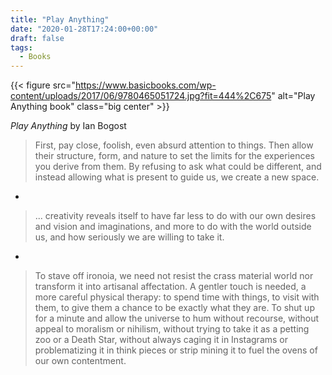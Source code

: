```yaml
---
title: "Play Anything"
date: "2020-01-28T17:24:00+00:00"
draft: false
tags:
  - Books
---
```


<style>
.center img{
  display: block;
  margin-left: auto;
  margin-right: auto;
}
</style>


{{< figure src="https://www.basicbooks.com/wp-content/uploads/2017/06/9780465051724.jpg?fit=444%2C675" alt="Play Anything book" class="big center" >}}

*Play Anything* by Ian Bogost


> First, pay close, foolish, even absurd attention to things. Then allow their structure, form, and nature to set the limits for the experiences you derive from them.
By refusing to ask what could be different, and instead allowing what is present to guide us, we create a new space.

 -
 
> ... creativity reveals itself to have far less to do with our own desires and vision and imaginations, and more to do with the world outside us, and how seriously we are willing to take it.

-

> To stave off ironoia, we need not resist the crass material world nor transform it into artisanal affectation. A gentler touch is needed, a more careful physical therapy: to spend time
with things, to visit with them, to give them a chance to be exactly what they are. To shut up for a minute and allow the universe to hum without recourse, without appeal to
moralism or nihilism, without trying to take it as a petting zoo or a Death Star, without always caging it in Instagrams or problematizing it in think pieces or strip mining it to fuel
the ovens of our own contentment.

